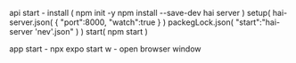 api start -
    install (
        npm init -y 
        npm install --save-dev hai server
    )
    setup(
        hai-server.json(
            {
                "port":8000,
                "watch":true
            }
        )
        packegLock.json(
            "start":"hai-server 'nev'.json"
        )
    )
    start(
        npm start
    )


app start -
    npx expo start
    w - open browser window